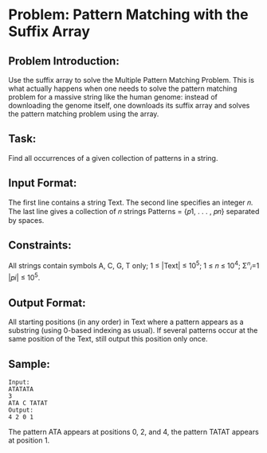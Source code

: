 # Problem: Pattern Matching with the Suffix Array

## Problem Introduction:

Use the suffix array to solve the Multiple Pattern Matching Problem. This is what actually happens when one needs to solve the pattern matching problem for a massive string like the human genome: instead of downloading the genome itself, one downloads its suffix array and solves the pattern matching problem using the array.

## Task:

Find all occurrences of a given collection of patterns in a string.

## Input Format:

The first line contains a string Text. The second line specifies an integer 𝑛. The last line
gives a collection of 𝑛 strings Patterns = {𝑝1, . . . , 𝑝𝑛} separated by spaces.

## Constraints:

All strings contain symbols A, C, G, T only; 1 ≤ |Text| ≤ 10<sup>5</sup>; 1 ≤ 𝑛 ≤ 10<sup>4</sup>;
Σ︀<sup>𝑛</sup><sub>𝑖</sub>=1 |𝑝𝑖| ≤ 10<sup>5</sup>.

## Output Format:

All starting positions (in any order) in Text where a pattern appears as a substring (using
0-based indexing as usual). If several patterns occur at the same position of the Text, still output this position only once.

## Sample:

```
Input:
ATATATA
3
ATA C TATAT
Output:
4 2 0 1

```

The pattern ATA appears at positions 0, 2, and 4, the pattern TATAT appears at position 1.
